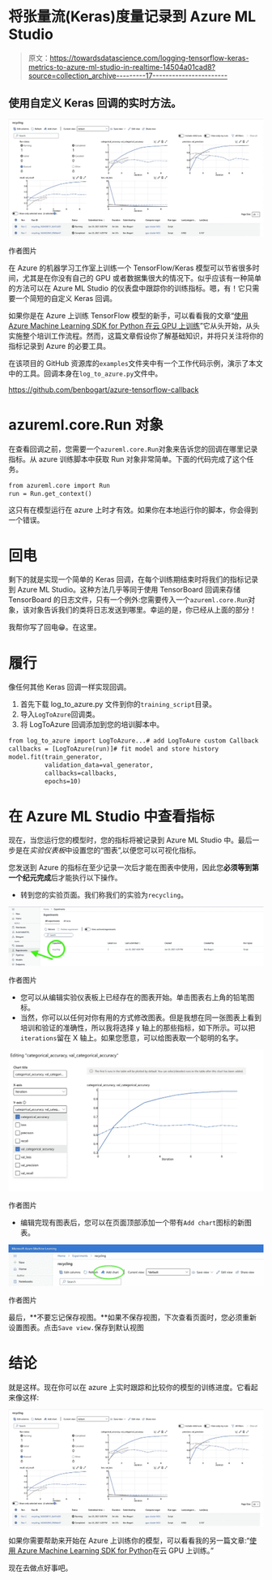 # 将张量流(Keras)度量记录到 Azure ML Studio

> 原文：<https://towardsdatascience.com/logging-tensorflow-keras-metrics-to-azure-ml-studio-in-realtime-14504a01cad8?source=collection_archive---------17----------------------->

## 使用自定义 Keras 回调的实时方法。

![](img/7c71b5b6ffac422ebefbca869843017f.png)

作者图片

在 Azure 的机器学习工作室上训练一个 TensorFlow/Keras 模型可以节省很多时间，尤其是在你没有自己的 GPU 或者数据集很大的情况下。似乎应该有一种简单的方法可以在 Azure ML Studio 的仪表盘中跟踪你的训练指标。嗯，有！它只需要一个简短的自定义 Keras 回调。

如果你是在 Azure 上训练 TensorFlow 模型的新手，可以看看我的文章“[使用 Azure Machine Learning SDK for Python 在云 GPU 上训练](/train-on-cloud-gpus-with-azure-machine-learning-sdk-for-python-967c99418df1?source=your_stories_page-------------------------------------)”它从头开始，从头实施整个培训工作流程。然而，这篇文章假设你了解基础知识，并将只关注将你的指标记录到 Azure 的必要工具。

在该项目的 GitHub 资源库的`examples`文件夹中有一个工作代码示例，演示了本文中的工具。回调本身在`log_to_azure.py`文件中。

<https://github.com/benbogart/azure-tensorflow-callback>  

# azureml.core.Run 对象

在查看回调之前，您需要一个`azureml.core.Run`对象来告诉您的回调在哪里记录指标。从 azure 训练脚本中获取 Run 对象非常简单。下面的代码完成了这个任务。

```
from azureml.core import Run
run = Run.get_context()
```

这只有在模型运行在 azure 上时才有效。如果你在本地运行你的脚本，你会得到一个错误。

# 回电

剩下的就是实现一个简单的 Keras 回调，在每个训练期结束时将我们的指标记录到 Azure ML Studio。这种方法几乎等同于使用 TensorBoard 回调来存储 TensorBoard 的日志文件，只有一个例外:您需要传入一个`azureml.core.Run`对象，该对象告诉我们的类将日志发送到哪里。幸运的是，你已经从上面的部分！

我帮你写了回电😁。在这里。

# 履行

像任何其他 Keras 回调一样实现回调。

1.  首先下载 log_to_azure.py 文件到你的`training_script`目录。
2.  导入`LogToAzure`回调类。
3.  将 LogToAzure 回调添加到您的培训脚本中。

```
from log_to_azure import LogToAzure...# add LogToAure custom Callback
callbacks = [LogToAzure(run)]# fit model and store history
model.fit(train_generator, 
          validation_data=val_generator,
          callbacks=callbacks,
          epochs=10)
```

# 在 Azure ML Studio 中查看指标

现在，当您运行您的模型时，您的指标将被记录到 Azure ML Studio 中。最后一步是在*实验仪表板*中设置您的“图表”,以便您可以可视化指标。

您发送到 Azure 的指标在至少记录一次后才能在图表中使用，因此您**必须等到第一个纪元完成**后才能执行以下操作。

*   转到您的实验页面。我们称我们的实验为`recycling`。

![](img/18654f2d4191bd939cc27b0062627cc7.png)

作者图片

*   您可以从编辑实验仪表板上已经存在的图表开始。单击图表右上角的铅笔图标。
*   当然，你可以以任何对你有用的方式修改图表。但是我想在同一张图表上看到培训和验证的准确性，所以我将选择 y 轴上的那些指标，如下所示。可以把`iterations`留在 X 轴上。如果您愿意，可以给图表取一个聪明的名字。

![](img/caee94ca900505066d3f5e2fdd163a03.png)

作者图片

*   编辑完现有图表后，您可以在页面顶部添加一个带有`Add chart`图标的新图表。

![](img/497f3956b149d2427390c9d228f3b71f.png)

作者图片

最后，**不要忘记保存视图。**如果不保存视图，下次查看页面时，您必须重新设置图表。点击`Save view.`保存到默认视图

# 结论

就是这样。现在你可以在 azure 上实时跟踪和比较你的模型的训练进度。它看起来像这样:

![](img/7c71b5b6ffac422ebefbca869843017f.png)

如果你需要帮助来开始在 Azure 上训练你的模型，可以看看我的另一篇文章:“[使用 Azure Machine Learning SDK for Python](/train-on-cloud-gpus-with-azure-machine-learning-sdk-for-python-967c99418df1?source=your_stories_page-------------------------------------)在云 GPU 上训练。”

现在去做点好事吧。